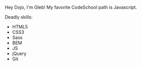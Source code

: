 Hey Dojo, I'm Gleb!
My favorite CodeSchool path is Javascript.

Deadly skills:
* HTML5
* CSS3
* Sass
* BEM
* JS
* jQuery
* Git